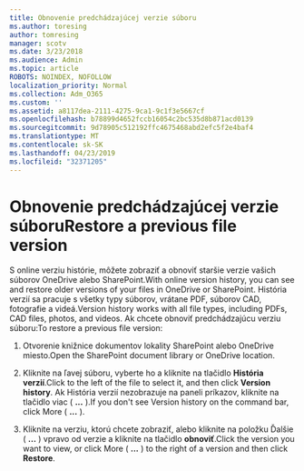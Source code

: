 ```yaml
---
title: Obnovenie predchádzajúcej verzie súboru
ms.author: toresing
author: tomresing
manager: scotv
ms.date: 3/23/2018
ms.audience: Admin
ms.topic: article
ROBOTS: NOINDEX, NOFOLLOW
localization_priority: Normal
ms.collection: Adm_O365
ms.custom: ''
ms.assetid: a8117dea-2111-4275-9ca1-9c1f3e5667cf
ms.openlocfilehash: b78899d4652fccb16054c2bc535d8b871acd0139
ms.sourcegitcommit: 9d78905c512192ffc4675468abd2efc5f2e4baf4
ms.translationtype: MT
ms.contentlocale: sk-SK
ms.lasthandoff: 04/23/2019
ms.locfileid: "32371205"
---
```

# <a name="restore-a-previous-file-version"></a><span data-ttu-id="048da-102">Obnovenie predchádzajúcej verzie súboru</span><span class="sxs-lookup"><span data-stu-id="048da-102">Restore a previous file version</span></span>

<span data-ttu-id="048da-103">S online verziu histórie, môžete zobraziť a obnoviť staršie verzie vašich súborov OneDrive alebo SharePoint.</span><span class="sxs-lookup"><span data-stu-id="048da-103">With online version history, you can see and restore older versions of your files in OneDrive or SharePoint.</span></span> <span data-ttu-id="048da-104">História verzií sa pracuje s všetky typy súborov, vrátane PDF, súborov CAD, fotografie a videá.</span><span class="sxs-lookup"><span data-stu-id="048da-104">Version history works with all file types, including PDFs, CAD files, photos, and videos.</span></span> <span data-ttu-id="048da-105">Ak chcete obnoviť predchádzajúcu verziu súboru:</span><span class="sxs-lookup"><span data-stu-id="048da-105">To restore a previous file version:</span></span>
  
1. <span data-ttu-id="048da-106">Otvorenie knižnice dokumentov lokality SharePoint alebo OneDrive miesto.</span><span class="sxs-lookup"><span data-stu-id="048da-106">Open the SharePoint document library or OneDrive location.</span></span>
    
2. <span data-ttu-id="048da-107">Kliknite na ľavej súboru, vyberte ho a kliknite na tlačidlo **História verzií**.</span><span class="sxs-lookup"><span data-stu-id="048da-107">Click to the left of the file to select it, and then click **Version history**.</span></span> <span data-ttu-id="048da-108">Ak História verzií nezobrazuje na paneli príkazov, kliknite na tlačidlo viac ( **...** ).</span><span class="sxs-lookup"><span data-stu-id="048da-108">If you don't see Version history on the command bar, click More ( **...** ).</span></span> 
    
3. <span data-ttu-id="048da-109">Kliknite na verziu, ktorú chcete zobraziť, alebo kliknite na položku Ďalšie ( **...** ) vpravo od verzie a kliknite na tlačidlo **obnoviť**.</span><span class="sxs-lookup"><span data-stu-id="048da-109">Click the version you want to view, or click More ( **...** ) to the right of a version and then click **Restore**.</span></span>
    

